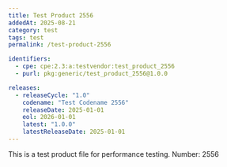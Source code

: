 ```yaml
---
title: Test Product 2556
addedAt: 2025-08-21
category: test
tags: test
permalink: /test-product-2556

identifiers:
  - cpe: cpe:2.3:a:testvendor:test_product_2556
  - purl: pkg:generic/test_product_2556@1.0.0

releases:
  - releaseCycle: "1.0"
    codename: "Test Codename 2556"
    releaseDate: 2025-01-01
    eol: 2026-01-01
    latest: "1.0.0"
    latestReleaseDate: 2025-01-01
---
```


This is a test product file for performance testing. Number: 2556
